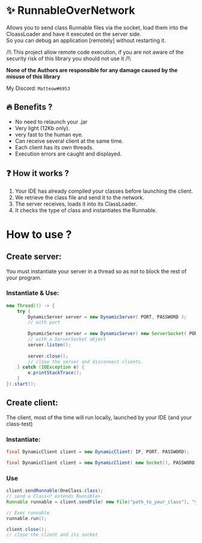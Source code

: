 # :sparkles: RunnableOverNetwork

Allows you to send class Runnable files via the socket, load them into the CloassLoader and have it executed on the server side.  
So you can debug an application [remotely] without restarting it.

/!\\ This project allow remote code execution, if you are not aware 
of the security risk of this library you should not use it /!\\

**None of the Authors are responsible for any damage caused by the misuse of this library**

My Discord: ``Matteow#6953``

## :fire: Benefits ?
* No need to relaunch your .jar
* Very light (12Kb only).
* very fast to the human eye.
* Can receive several client at the same time.
* Each client has its own threads.
* Execution errors are caught and displayed.

## :question: How it works ?
1. Your IDE has already compiled your classes before launching the client.
2. We retrieve the class file and send it to the network.
3. The server receives, loads it into its ClassLoader.
4. It checks the type of class and instantiates the Runnable.
  
# How to use ?
## Create server:
You must instantiate your server in a thread so as not to block the rest of your program.   
### Instantiate & Use:
```java
new Thread(() -> {
    try {
        DynamicServer server = new DynamicServer( PORT, PASSWORD );
        // with port
        
        DynamicServer server = new DynamicServer( new ServerSocket( PORT ), PASSWORD );
        // with a ServerSocket object
        server.listen();
        
        server.close();
        // close the server and disconnect clients.
    } catch (IOException e) {
        e.printStackTrace();
    }
}).start();
```

## Create client:
The client, most of the time will run locally, launched by your IDE (and your class-test)  
### Instantiate:
```java
final DynamicClient client = new DynamicClient( IP, PORT, PASSWORD);

final DynamicClient client = new DynamicClient( new Socket(), PASSWORD );
```

### Use
```java
client.sendRunnable(OneClass.class);
// send a Class<? extends Runnable>
Runnable runnable = client.sendFile( new File("path_to_your_class"), "your.class.Name");

// Exec runnable
runnable.run();

client.close(); 
// close the client and its socket
```
